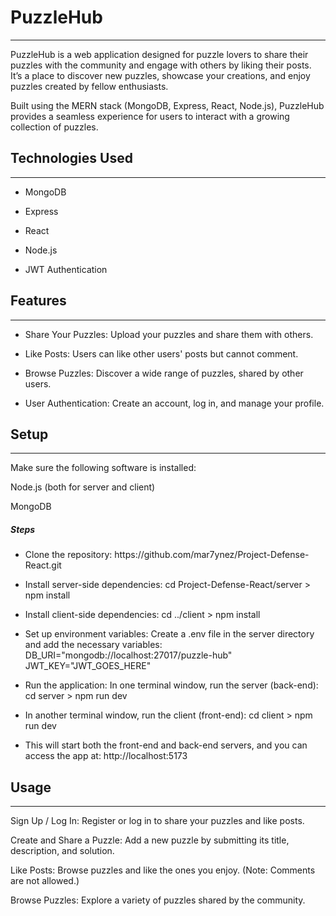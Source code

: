 <h1>PuzzleHub</h1>
<hr><p>PuzzleHub is a web application designed for puzzle lovers to share their puzzles with the community and engage with others by liking their posts. It’s a place to discover new puzzles, showcase your creations, and enjoy puzzles created by fellow enthusiasts.</p>
<p>Built using the MERN stack (MongoDB, Express, React, Node.js), PuzzleHub provides a seamless experience for users to interact with a growing collection of puzzles.</p><h2>Technologies Used</h2>
<hr><ul>
<li>MongoDB</li>
</ul><ul>
<li>Express</li>
</ul><ul>
<li>React</li>
</ul><ul>
<li>Node.js</li>
</ul><ul>
<li>JWT Authentication</li>
</ul><h2>Features</h2>
<hr><ul>
<li>Share Your Puzzles: Upload your puzzles and share them with others.</li>
</ul><ul>
<li>Like Posts: Users can like other users' posts but cannot comment.</li>
</ul><ul>
<li>Browse Puzzles: Discover a wide range of puzzles, shared by other users.</li>
</ul><ul>
<li>User Authentication: Create an account, log in, and manage your profile.</li>
</ul><h2>Setup</h2>
<hr><p>Make sure the following software is installed:</p>
<p>Node.js (both for server and client)</p>
<p>MongoDB</p><h5>Steps</h5><ul>
<li>Clone the repository: https://github.com/mar7ynez/Project-Defense-React.git</li>
</ul><ul>
<li>Install server-side dependencies: cd Project-Defense-React/server &gt; npm install</li>
</ul><ul>
<li>Install client-side dependencies: cd ../client &gt; npm install</li>
</ul><ul>
<li>Set up environment variables: Create a .env file in the server directory and add the necessary variables: DB_URI="mongodb://localhost:27017/puzzle-hub" JWT_KEY="JWT_GOES_HERE"</li>
</ul><ul>
<li>Run the application: In one terminal window, run the server (back-end): cd server &gt; npm run dev</li>
</ul><ul>
<li>In another terminal window, run the client (front-end): cd client &gt; npm run dev</li>
</ul><ul>
<li>This will start both the front-end and back-end servers, and you can access the app at: http://localhost:5173</li>
</ul><h2>Usage</h2>
<hr><p>Sign Up / Log In: Register or log in to share your puzzles and like posts.</p>
<p>Create and Share a Puzzle: Add a new puzzle by submitting its title, description, and solution.</p>
<p>Like Posts: Browse puzzles and like the ones you enjoy. (Note: Comments are not allowed.)</p>
<p>Browse Puzzles: Explore a variety of puzzles shared by the community.</p>
